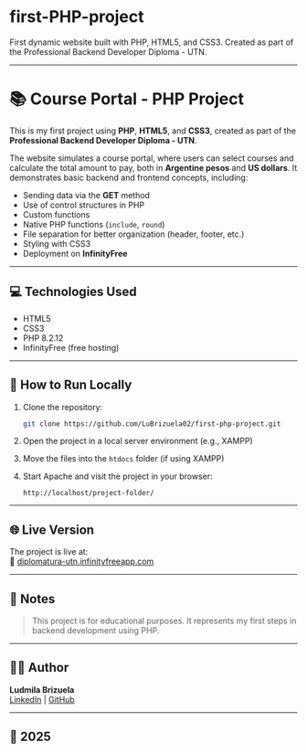 # first-PHP-project
First dynamic website built with PHP, HTML5, and CSS3. Created as part of the Professional Backend Developer Diploma - UTN.

---

# 📚 Course Portal - PHP Project

This is my first project using **PHP**, **HTML5**, and **CSS3**, created as part of the **Professional Backend Developer Diploma - UTN**.

The website simulates a course portal, where users can select courses and calculate the total amount to pay, both in **Argentine pesos** and **US dollars**. It demonstrates basic backend and frontend concepts, including:

- Sending data via the **GET** method
- Use of control structures in PHP
- Custom functions
- Native PHP functions (`include`, `round`)
- File separation for better organization (header, footer, etc.)
- Styling with CSS3
- Deployment on **InfinityFree**

---

## 💻 Technologies Used

- HTML5  
- CSS3  
- PHP 8.2.12 
- InfinityFree (free hosting)

---

## 🚀 How to Run Locally

1. Clone the repository:
   ```bash
   git clone https://github.com/LuBrizuela02/first-php-project.git
   ```

2. Open the project in a local server environment (e.g., XAMPP)

3. Move the files into the `htdocs` folder (if using XAMPP)

4. Start Apache and visit the project in your browser:
   ```
   http://localhost/project-folder/
   ```

---

## 🌐 Live Version

The project is live at:  
🔗 [diplomatura-utn.infinityfreeapp.com](diplomatura-utn.infinityfreeapp.com)

---

## 📌 Notes

> This project is for educational purposes. It represents my first steps in backend development using PHP.

---

## 👩‍💻 Author

**Ludmila Brizuela**  
[LinkedIn](https://www.linkedin.com/in/ludmila-brizuela-287a92265) | [GitHub](https://github.com/LuBrizuela02)

---

## 📅 2025
